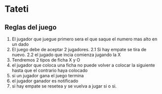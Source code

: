 # Tateti

## Reglas del juego
1. El jugador que juegue primero sera el que saque el numero mas alto en un dado
2. El juego debe de aceptar 2 jugadores.
2.1 Si hay empate se tira de nuevo.
2.2 el jugado que incia comienza jugando la X
3. Tendremos 2 tipos de ficha X y O
4. el jugador que coloca una ficha no puede volver a colocar la siguiente hasta que el contrario haya colocado
5. si un jugador gana el juego termina 
6. el jugador ganador es notificado
7. si hay empate se resetea y se vuelva a jugar si o si.
